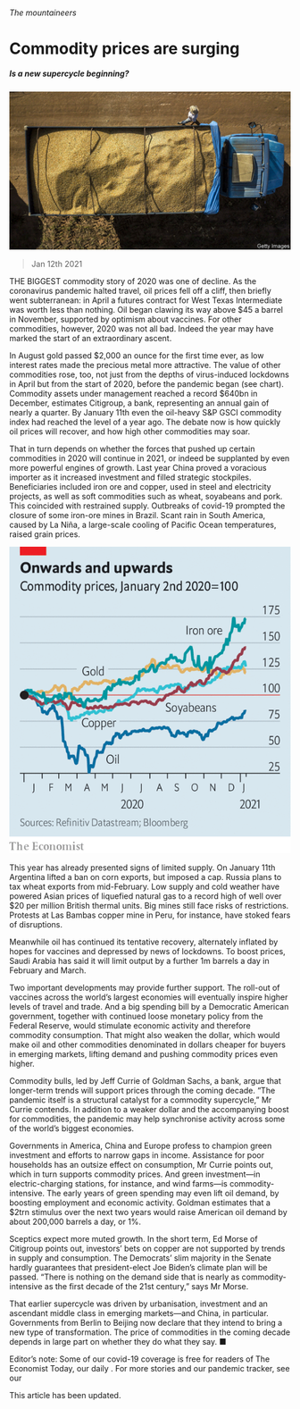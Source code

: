 ###### The mountaineers

# Commodity prices are surging 

##### Is a new supercycle beginning? 

![image](images/20210116_fnp502.jpg) 

> Jan 12th 2021 


THE BIGGEST commodity story of 2020 was one of decline. As the coronavirus pandemic halted travel, oil prices fell off a cliff, then briefly went subterranean: in April a futures contract for West Texas Intermediate was worth less than nothing. Oil began clawing its way above $45 a barrel in November, supported by optimism about vaccines. For other commodities, however, 2020 was not all bad. Indeed the year may have marked the start of an extraordinary ascent.


In August gold passed $2,000 an ounce for the first time ever, as low interest rates made the precious metal more attractive. The value of other commodities rose, too, not just from the depths of virus-induced lockdowns in April but from the start of 2020, before the pandemic began (see chart). Commodity assets under management reached a record $640bn in December, estimates Citigroup, a bank, representing an annual gain of nearly a quarter. By January 11th even the oil-heavy S&amp;P GSCI commodity index had reached the level of a year ago. The debate now is how quickly oil prices will recover, and how high other commodities may soar.



That in turn depends on whether the forces that pushed up certain commodities in 2020 will continue in 2021, or indeed be supplanted by even more powerful engines of growth. Last year China proved a voracious importer as it increased investment and filled strategic stockpiles. Beneficiaries included iron ore and copper, used in steel and electricity projects, as well as soft commodities such as wheat, soyabeans and pork. This coincided with restrained supply. Outbreaks of covid-19 prompted the closure of some iron-ore mines in Brazil. Scant rain in South America, caused by La Niña, a large-scale cooling of Pacific Ocean temperatures, raised grain prices.

![image](images/20210116_fnc422.png) 



This year has already presented signs of limited supply. On January 11th Argentina lifted a ban on corn exports, but imposed a cap. Russia plans to tax wheat exports from mid-February. Low supply and cold weather have powered Asian prices of liquefied natural gas to a record high of well over $20 per million British thermal units. Big mines still face risks of restrictions. Protests at Las Bambas copper mine in Peru, for instance, have stoked fears of disruptions.


Meanwhile oil has continued its tentative recovery, alternately inflated by hopes for vaccines and depressed by news of lockdowns. To boost prices, Saudi Arabia has said it will limit output by a further 1m barrels a day in February and March.


Two important developments may provide further support. The roll-out of vaccines across the world’s largest economies will eventually inspire higher levels of travel and trade. And a big spending bill by a Democratic American government, together with continued loose monetary policy from the Federal Reserve, would stimulate economic activity and therefore commodity consumption. That might also weaken the dollar, which would make oil and other commodities denominated in dollars cheaper for buyers in emerging markets, lifting demand and pushing commodity prices even higher.




Commodity bulls, led by Jeff Currie of Goldman Sachs, a bank, argue that longer-term trends will support prices through the coming decade. “The pandemic itself is a structural catalyst for a commodity supercycle,” Mr Currie contends. In addition to a weaker dollar and the accompanying boost for commodities, the pandemic may help synchronise activity across some of the world’s biggest economies.


Governments in America, China and Europe profess to champion green investment and efforts to narrow gaps in income. Assistance for poor households has an outsize effect on consumption, Mr Currie points out, which in turn supports commodity prices. And green investment—in electric-charging stations, for instance, and wind farms—is commodity-intensive. The early years of green spending may even lift oil demand, by boosting employment and economic activity. Goldman estimates that a $2trn stimulus over the next two years would raise American oil demand by about 200,000 barrels a day, or 1%.


Sceptics expect more muted growth. In the short term, Ed Morse of Citigroup points out, investors’ bets on copper are not supported by trends in supply and consumption. The Democrats’ slim majority in the Senate hardly guarantees that president-elect Joe Biden’s climate plan will be passed. “There is nothing on the demand side that is nearly as commodity-intensive as the first decade of the 21st century,” says Mr Morse.


That earlier supercycle was driven by urbanisation, investment and an ascendant middle class in emerging markets—and China, in particular. Governments from Berlin to Beijing now declare that they intend to bring a new type of transformation. The price of commodities in the coming decade depends in large part on whether they do what they say. ■


Editor’s note: Some of our covid-19 coverage is free for readers of The Economist Today, our daily . For more stories and our pandemic tracker, see our 


 This article has been updated.

